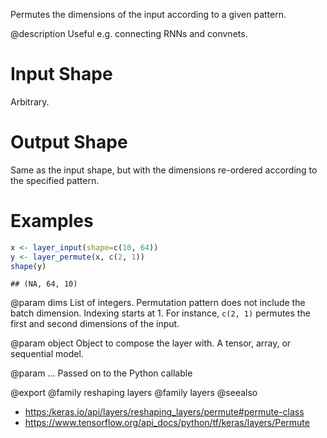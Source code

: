 Permutes the dimensions of the input according to a given pattern.

@description
Useful e.g. connecting RNNs and convnets.

# Input Shape
Arbitrary.

# Output Shape
Same as the input shape, but with the dimensions re-ordered according
to the specified pattern.

# Examples

```r
x <- layer_input(shape=c(10, 64))
y <- layer_permute(x, c(2, 1))
shape(y)
```

```
## (NA, 64, 10)
```

@param dims
List of integers. Permutation pattern does not include the
batch dimension. Indexing starts at 1.
For instance, `c(2, 1)` permutes the first and second dimensions
of the input.

@param object
Object to compose the layer with. A tensor, array, or sequential model.

@param ...
Passed on to the Python callable

@export
@family reshaping layers
@family layers
@seealso
+ <https:/keras.io/api/layers/reshaping_layers/permute#permute-class>
+ <https://www.tensorflow.org/api_docs/python/tf/keras/layers/Permute>

